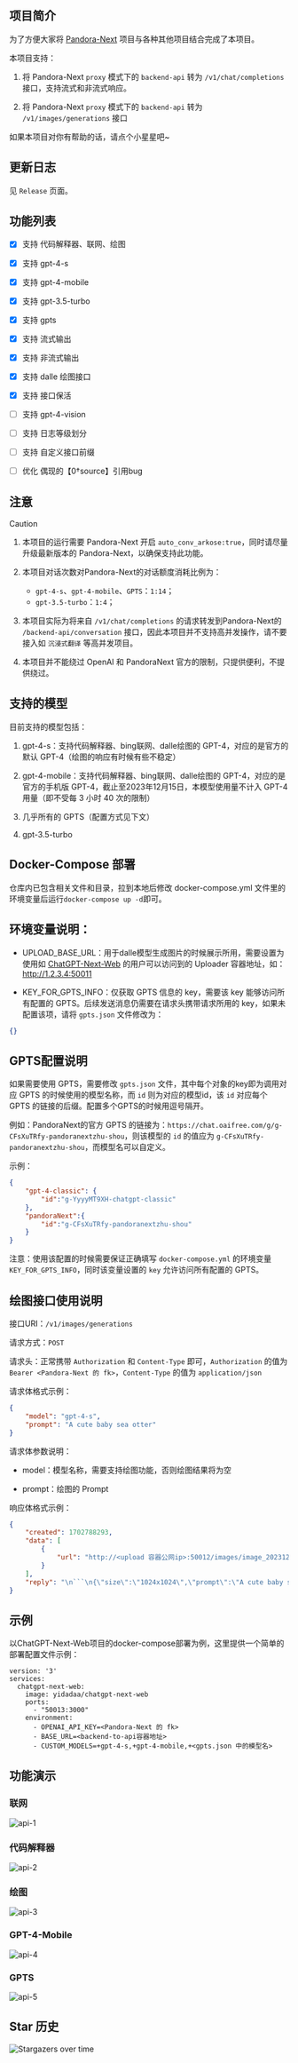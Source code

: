 ## 项目简介

为了方便大家将 [Pandora-Next](https://github.com/pandora-next/deploy) 项目与各种其他项目结合完成了本项目。

本项目支持：

1. 将 Pandora-Next  `proxy` 模式下的 `backend-api` 转为 `/v1/chat/completions` 接口，支持流式和非流式响应。

2. 将 Pandora-Next  `proxy` 模式下的 `backend-api` 转为 `/v1/images/generations` 接口

如果本项目对你有帮助的话，请点个小星星吧~

## 更新日志

见 `Release` 页面。

## 功能列表

- [x] 支持 代码解释器、联网、绘图

- [x] 支持 gpt-4-s

- [x] 支持 gpt-4-mobile

- [x] 支持 gpt-3.5-turbo

- [x] 支持 gpts

- [x] 支持 流式输出

- [x] 支持 非流式输出

- [x] 支持 dalle 绘图接口

- [x] 支持 接口保活

- [ ] 支持 gpt-4-vision

- [ ] 支持 日志等级划分

- [ ] 支持 自定义接口前缀

- [ ] 优化 偶现的【0†source】引用bug

## 注意

> [!CAUTION]
> 1. 本项目的运行需要 Pandora-Next 开启 `auto_conv_arkose:true`，同时请尽量升级最新版本的 Pandora-Next，以确保支持此功能。
>
> 2. 本项目对话次数对Pandora-Next的对话额度消耗比例为：
>     - `gpt-4-s`、`gpt-4-mobile`、`GPTS`：`1:14`；
>     - `gpt-3.5-turbo`：`1:4`；
>
> 3. 本项目实际为将来自 `/v1/chat/completions` 的请求转发到Pandora-Next的 `/backend-api/conversation` 接口，因此本项目并不支持高并发操作，请不要接入如 `沉浸式翻译` 等高并发项目。
>
> 4. 本项目并不能绕过 OpenAI 和 PandoraNext 官方的限制，只提供便利，不提供绕过。

## 支持的模型

目前支持的模型包括：

1. gpt-4-s：支持代码解释器、bing联网、dalle绘图的 GPT-4，对应的是官方的默认 GPT-4（绘图的响应有时候有些不稳定）

2. gpt-4-mobile：支持代码解释器、bing联网、dalle绘图的 GPT-4，对应的是官方的手机版 GPT-4，截止至2023年12月15日，本模型使用量不计入 GPT-4 用量（即不受每 3 小时 40 次的限制）

3. 几乎所有的 GPTS（配置方式见下文）

4. gpt-3.5-turbo

## Docker-Compose 部署

仓库内已包含相关文件和目录，拉到本地后修改 docker-compose.yml 文件里的环境变量后运行`docker-compose up -d`即可。

## 环境变量说明：

- UPLOAD_BASE_URL：用于dalle模型生成图片的时候展示所用，需要设置为使用如 [ChatGPT-Next-Web](https://github.com/ChatGPTNextWebTeam/ChatGPT-Next-Web) 的用户可以访问到的 Uploader  容器地址，如：http://1.2.3.4:50011

- KEY_FOR_GPTS_INFO：仅获取 GPTS 信息的 key，需要该 key 能够访问所有配置的 GPTS。后续发送消息仍需要在请求头携带请求所用的 key，如果未配置该项，请将 `gpts.json` 文件修改为：

```json
{}
```

## GPTS配置说明

如果需要使用 GPTS，需要修改 `gpts.json` 文件，其中每个对象的key即为调用对应 GPTS 的时候使用的模型名称，而 `id` 则为对应的模型id，该 `id` 对应每个 GPTS 的链接的后缀。配置多个GPTS的时候用逗号隔开。

例如：PandoraNext的官方 GPTS 的链接为：`https://chat.oaifree.com/g/g-CFsXuTRfy-pandoranextzhu-shou`，则该模型的 `id` 的值应为 `g-CFsXuTRfy-pandoranextzhu-shou`，而模型名可以自定义。

示例：

```json
{
    "gpt-4-classic": {
        "id":"g-YyyyMT9XH-chatgpt-classic"
    },
    "pandoraNext":{
        "id":"g-CFsXuTRfy-pandoranextzhu-shou"
    }
}
```

注意：使用该配置的时候需要保证正确填写 `docker-compose.yml` 的环境变量 `KEY_FOR_GPTS_INFO`，同时该变量设置的 `key` 允许访问所有配置的 GPTS。

## 绘图接口使用说明

接口URI：`/v1/images/generations`

请求方式：`POST`

请求头：正常携带 `Authorization` 和 `Content-Type` 即可，`Authorization` 的值为 `Bearer <Pandora-Next 的 fk>`，`Content-Type` 的值为 `application/json`

请求体格式示例：

```json
{
    "model": "gpt-4-s",
    "prompt": "A cute baby sea otter"
}
```

请求体参数说明：

- model：模型名称，需要支持绘图功能，否则绘图结果将为空

- prompt：绘图的 Prompt

响应体格式示例：

```json
{
    "created": 1702788293,
    "data": [
        {
            "url": "http://<upload 容器公网ip>:50012/images/image_20231217044452.png"
        }
    ],
    "reply": "\n```\n{\"size\":\"1024x1024\",\"prompt\":\"A cute baby sea otter floating on its back in calm, clear waters. The otter has soft, fluffy brown fur, and its small, round eyes are shining brightly. It's holding a small starfish in its tiny paws. The sun is setting in the background, casting a golden glow over the scene. The water reflects the colors of the sunset, with gentle ripples around the otter. There are a few seagulls flying in the distance under the pastel-colored sky.\"}Here is the image of a cute baby sea otter floating on its back."
}
```

## 示例

以ChatGPT-Next-Web项目的docker-compose部署为例，这里提供一个简单的部署配置文件示例：

```
version: '3'
services:
  chatgpt-next-web:
    image: yidadaa/chatgpt-next-web
    ports:
      - "50013:3000"
    environment:
      - OPENAI_API_KEY=<Pandora-Next 的 fk>
      - BASE_URL=<backend-to-api容器地址>
      - CUSTOM_MODELS=+gpt-4-s,+gpt-4-mobile,+<gpts.json 中的模型名>

```

## 功能演示

### 联网

![api-1](https://github.com/Ink-Osier/PandoraToV1Api/assets/133617214/e9a71acf-4804-4280-a774-82e9c0f009a4)

### 代码解释器

![api-2](https://github.com/Ink-Osier/PandoraToV1Api/assets/133617214/37c0381f-a70a-42bb-83f1-1491053240b7)

### 绘图

![api-3](https://github.com/Ink-Osier/PandoraToV1Api/assets/133617214/8eea9436-12ee-46b1-86c1-67e7e97da83a)

### GPT-4-Mobile

![api-4](https://github.com/Ink-Osier/PandoraToV1Api/assets/133617214/2eb4fd4f-7c66-4a1f-a54a-3c280a36e509)

### GPTS

![api-5](https://github.com/Ink-Osier/PandoraToV1Api/assets/133617214/299df56a-d245-4920-8892-94e1a9cc644a)

## Star 历史

![Stargazers over time](https://api.star-history.com/svg?repos=Ink-Osier/PandoraToV1Api&type=Date)